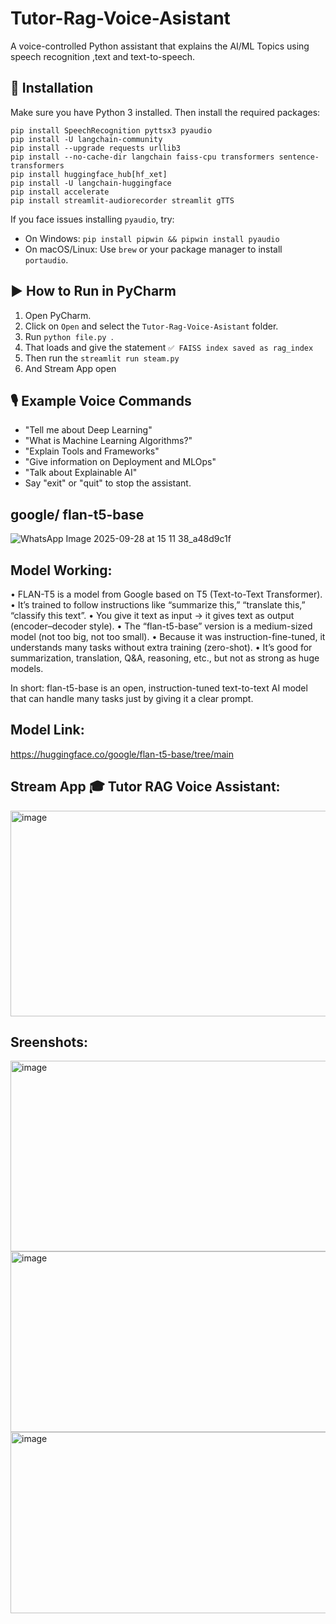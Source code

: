 # Tutor-Rag-Voice-Asistant

A voice-controlled Python assistant that explains the  AI/ML Topics using speech recognition ,text and text-to-speech.

## 🔧 Installation

Make sure you have Python 3 installed. Then install the required packages:

```
pip install SpeechRecognition pyttsx3 pyaudio
pip install -U langchain-community
pip install --upgrade requests urllib3
pip install --no-cache-dir langchain faiss-cpu transformers sentence-transformers
pip install huggingface_hub[hf_xet]
pip install -U langchain-huggingface
pip install accelerate
pip install streamlit-audiorecorder streamlit gTTS
```

If you face issues installing `pyaudio`, try:

- On Windows: `pip install pipwin && pipwin install pyaudio`
- On macOS/Linux: Use `brew` or your package manager to install `portaudio`.

## ▶️ How to Run in PyCharm

1. Open PyCharm.
2. Click on `Open` and select the `Tutor-Rag-Voice-Asistant` folder.
3. Run `python file.py `.
4. That loads and give the statement `✅ FAISS index saved as rag_index`
5. Then run the `streamlit run steam.py`
6. And Stream App open


## 🎙️ Example Voice Commands

- "Tell me about Deep Learning"
- "What is Machine Learning Algorithms?"
- "Explain Tools and Frameworks"
- "Give information on Deployment and MLOps"
- "Talk about Explainable AI"
- Say "exit" or "quit" to stop the assistant.

## google/ flan-t5-base

![WhatsApp Image 2025-09-28 at 15 11 38_a48d9c1f](https://github.com/user-attachments/assets/b3d21afa-e944-4d9e-baff-7a8730ba2ad8)

## Model Working:
•	FLAN-T5 is a model from Google based on T5 (Text-to-Text Transformer).
•	It’s trained to follow instructions like “summarize this,” “translate this,” “classify this text”.
•	You give it text as input → it gives text as output (encoder–decoder style).
•	The “flan-t5-base” version is a medium-sized model (not too big, not too small).
•	Because it was instruction-fine-tuned, it understands many tasks without extra training (zero-shot).
•	It’s good for summarization, translation, Q&A, reasoning, etc., but not as strong as huge models.
 
 In short: flan-t5-base is an open, instruction-tuned text-to-text AI model that can handle many tasks just by giving it a clear prompt.

## Model Link:
https://huggingface.co/google/flan-t5-base/tree/main

## Stream App 🎓 Tutor RAG Voice Assistant:
<img width="874" height="329" alt="image" src="https://github.com/user-attachments/assets/8a2f67d0-4144-4f17-a21b-4b86d0b803c0" />

## Sreenshots: 

<img width="916" height="305" alt="image" src="https://github.com/user-attachments/assets/140b6b1b-d4c5-44e4-9e8c-78d090ea0761" />


<img width="908" height="289" alt="image" src="https://github.com/user-attachments/assets/6a12095a-a251-495a-8c79-2e50410b2df1" />


<img width="913" height="290" alt="image" src="https://github.com/user-attachments/assets/6ee0868f-5f9d-455b-83fe-8cf009caaa3c" />







